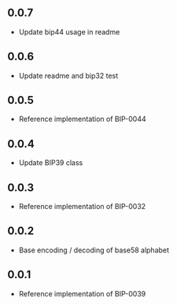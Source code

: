 ## 0.0.7

* Update bip44 usage in readme

## 0.0.6

* Update readme and bip32 test

## 0.0.5

* Reference implementation of BIP-0044

## 0.0.4

* Update BIP39 class

## 0.0.3

* Reference implementation of BIP-0032

## 0.0.2

* Base encoding / decoding of base58 alphabet

## 0.0.1

* Reference implementation of BIP-0039
